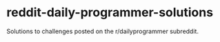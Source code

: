 # reddit-daily-programmer-solutions
Solutions to challenges posted on the r/dailyprogrammer subreddit.
